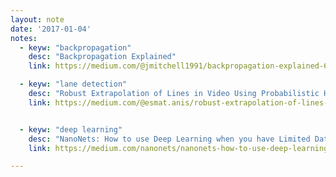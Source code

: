 ```yaml
---
layout: note
date: '2017-01-04'
notes:
  - keyw: "backpropagation"
    desc: "Backpropagation Explained"
    link: https://medium.com/@jmitchell1991/backpropagation-explained-654a1a4fd3d7#.ot5c6fpgm

  - keyw: "lane detection"
    desc: "Robust Extrapolation of Lines in Video Using Probabilistic Hough Transform"
    link: https://medium.com/@esmat.anis/robust-extrapolation-of-lines-in-video-using-linear-hough-transform-edd39d642ddf#.nute2g1bt


  - keyw: "deep learning"
    desc: "NanoNets: How to use Deep Learning when you have Limited Data"
    link: https://medium.com/nanonets/nanonets-how-to-use-deep-learning-when-you-have-limited-data-f68c0b512cab#.lrcmpq1za

---
```

